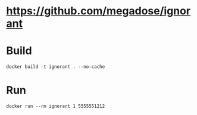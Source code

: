 # https://github.com/megadose/ignorant

# Build
``` docker build -t ignorant . --no-cache ```

# Run
``` docker run --rm ignorant 1 5555551212 ```